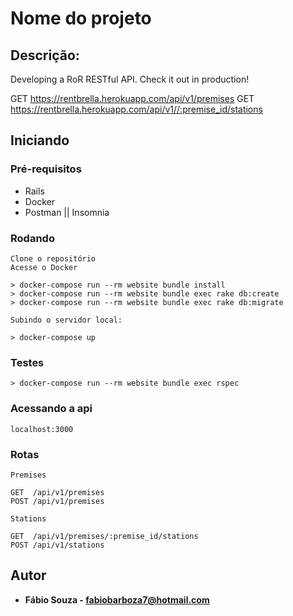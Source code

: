 # Nome do projeto

## Descrição:
Developing a RoR RESTful API. Check it out in production!

GET https://rentbrella.herokuapp.com/api/v1/premises
GET https://rentbrella.herokuapp.com/api/v1//:premise_id/stations




## Iniciando

### Pré-requisitos

- Rails
- Docker
- Postman || Insomnia

### Rodando
```
Clone o repositório
Acesse o Docker

> docker-compose run --rm website bundle install
> docker-compose run --rm website bundle exec rake db:create
> docker-compose run --rm website bundle exec rake db:migrate

Subindo o servidor local:

> docker-compose up
```
### Testes

```
> docker-compose run --rm website bundle exec rspec
```

### Acessando a api
```
localhost:3000
```

### Rotas

```
Premises

GET  /api/v1/premises
POST /api/v1/premises

Stations

GET  /api/v1/premises/:premise_id/stations
POST /api/v1/stations

```

## Autor

* **Fábio Souza - fabiobarboza7@hotmail.com**

